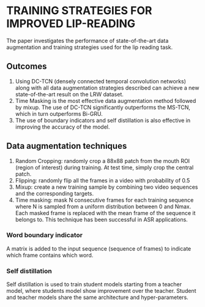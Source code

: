 # TRAINING STRATEGIES FOR IMPROVED LIP-READING

The paper investigates the performance of state-of-the-art data augmentation and training strategies used for the lip reading task.

## Outcomes

1. Using DC-TCN (densely connected temporal convolution networks) along with all data augmentation strategies described can achieve a new state-of-the-art result on the LRW dataset.
2. Time Masking is the most effective data augmentation method followed by mixup. The use of DC-TCN significantly outperforms the MS-TCN, which in turn outperforms Bi-GRU.
3. The use of boundary indicators and self distillation is also effective in improving the accuracy of the model.

## Data augmentation techniques

1. Random Cropping: randomly crop a 88x88 patch from the mouth ROI (region of interest) during training. At test time, simply crop the central patch.
2. Flipping: randomly flip all the frames in a video with probability of 0.5
3. Mixup: create a new training sample by combining two video sequences and the corresponding targets.
4. Time masking: mask N consecutive frames for each training sequence where N is sampled from a uniform distribution between 0 and Nmax. Each masked frame is replaced with the mean frame of the sequence it belongs to. This technique has been successful in ASR applications.

### Word boundary indicator

A matrix is added to the input sequence (sequence of frames) to indicate which frame contains which word.

### Self distillation

Self distillation is used to train student models starting from a teacher model, where students model show improvement over the teacher. Student and teacher models share the same architecture and hyper-parameters.
